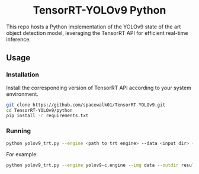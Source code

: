 <h1 align="center"><span>TensorRT-YOLOv9 Python</span></h1>

This repo hosts a Python implementation of the YOLOv9 state of the art object detection model, leveraging the TensorRT API for efficient real-time inference.

## Usage 

### Installation

Install the corresponding version of TensorRT API according to your system environment.
```bash
git clone https://github.com/spacewalk01/TensorRT-YOLOv9.git
cd TensorRT-YOLOv9/python
pip install -r requirements.txt
```

### Running

```bash
python yolov9_trt.py --engine <path to trt engine> --data <input dir> --outdir <outdir> 
```

For example:
```bash
python yolov9_trt.py --engine yolov9-c.engine --img data --outdir result
```
